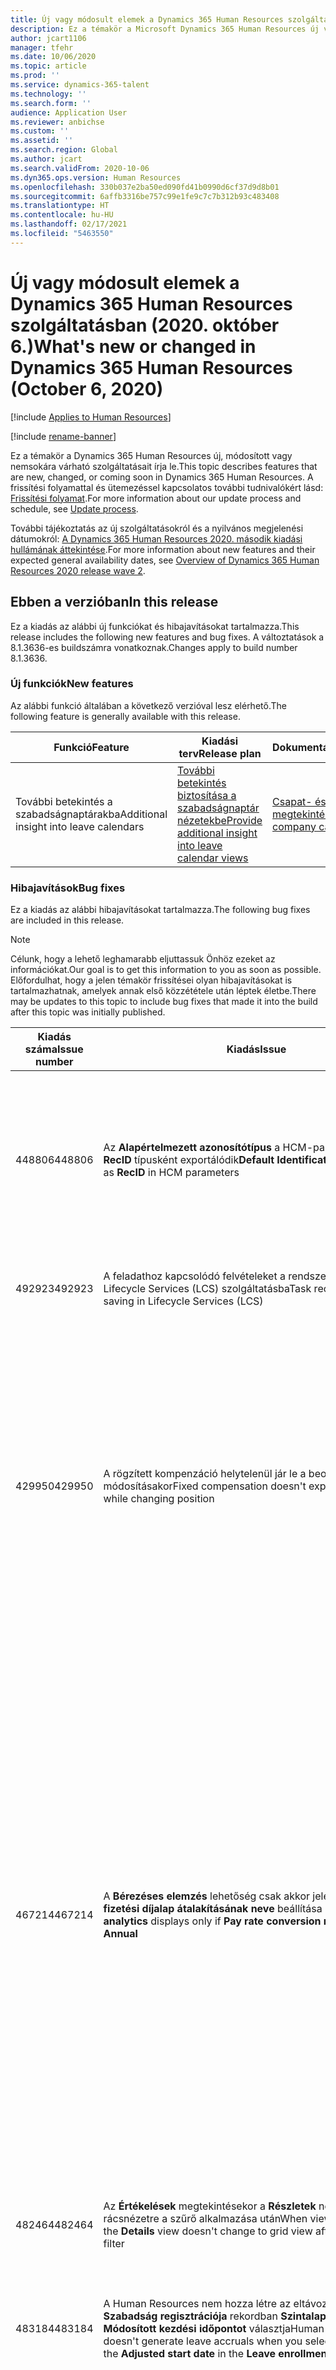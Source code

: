 ```yaml
---
title: Új vagy módosult elemek a Dynamics 365 Human Resources szolgáltatásban (2020. október 6.)
description: Ez a témakör a Microsoft Dynamics 365 Human Resources új vagy módosított szolgáltatásait írja le a 2020. október 6-i kiadásban.
author: jcart1106
manager: tfehr
ms.date: 10/06/2020
ms.topic: article
ms.prod: ''
ms.service: dynamics-365-talent
ms.technology: ''
ms.search.form: ''
audience: Application User
ms.reviewer: anbichse
ms.custom: ''
ms.assetid: ''
ms.search.region: Global
ms.author: jcart
ms.search.validFrom: 2020-10-06
ms.dyn365.ops.version: Human Resources
ms.openlocfilehash: 330b037e2ba50ed090fd41b0990d6cf37d9d8b01
ms.sourcegitcommit: 6affb3316be757c99e1fe9c7c7b312b93c483408
ms.translationtype: HT
ms.contentlocale: hu-HU
ms.lasthandoff: 02/17/2021
ms.locfileid: "5463550"
---
```

# <a name="whats-new-or-changed-in-dynamics-365-human-resources-october-6-2020"></a><span data-ttu-id="7bce3-103">Új vagy módosult elemek a Dynamics 365 Human Resources szolgáltatásban (2020. október 6.)</span><span class="sxs-lookup"><span data-stu-id="7bce3-103">What's new or changed in Dynamics 365 Human Resources (October 6, 2020)</span></span>

[!include [Applies to Human Resources](../includes/applies-to-hr.md)]

[!include [rename-banner](~/includes/cc-data-platform-banner.md)]

<span data-ttu-id="7bce3-104">Ez a témakör a Dynamics 365 Human Resources új, módosított vagy nemsokára várható szolgáltatásait írja le.</span><span class="sxs-lookup"><span data-stu-id="7bce3-104">This topic describes features that are new, changed, or coming soon in Dynamics 365 Human Resources.</span></span> <span data-ttu-id="7bce3-105">A frissítési folyamattal és ütemezéssel kapcsolatos további tudnivalókért lásd: [Frissítési folyamat](hr-admin-setup-update-process.md).</span><span class="sxs-lookup"><span data-stu-id="7bce3-105">For more information about our update process and schedule, see [Update process](hr-admin-setup-update-process.md).</span></span>

<span data-ttu-id="7bce3-106">További tájékoztatás az új szolgáltatásokról és a nyilvános megjelenési dátumokról: [A Dynamics 365 Human Resources 2020. második kiadási hullámának áttekintése](https://docs.microsoft.com/dynamics365-release-plan/2020wave2/human-resources/dynamics365-human-resources/).</span><span class="sxs-lookup"><span data-stu-id="7bce3-106">For more information about new features and their expected general availability dates, see [Overview of Dynamics 365 Human Resources 2020 release wave 2](https://docs.microsoft.com/dynamics365-release-plan/2020wave2/human-resources/dynamics365-human-resources/).</span></span>

## <a name="in-this-release"></a><span data-ttu-id="7bce3-107">Ebben a verzióban</span><span class="sxs-lookup"><span data-stu-id="7bce3-107">In this release</span></span>

<span data-ttu-id="7bce3-108">Ez a kiadás az alábbi új funkciókat és hibajavításokat tartalmazza.</span><span class="sxs-lookup"><span data-stu-id="7bce3-108">This release includes the following new features and bug fixes.</span></span> <span data-ttu-id="7bce3-109">A változtatások a 8.1.3636-es buildszámra vonatkoznak.</span><span class="sxs-lookup"><span data-stu-id="7bce3-109">Changes apply to build number 8.1.3636.</span></span>

### <a name="new-features"></a><span data-ttu-id="7bce3-110">Új funkciók</span><span class="sxs-lookup"><span data-stu-id="7bce3-110">New features</span></span>

<span data-ttu-id="7bce3-111">Az alábbi funkció általában a következő verzióval lesz elérhető.</span><span class="sxs-lookup"><span data-stu-id="7bce3-111">The following feature is generally available with this release.</span></span>

| <span data-ttu-id="7bce3-112">Funkció</span><span class="sxs-lookup"><span data-stu-id="7bce3-112">Feature</span></span> | <span data-ttu-id="7bce3-113">Kiadási terv</span><span class="sxs-lookup"><span data-stu-id="7bce3-113">Release plan</span></span> | <span data-ttu-id="7bce3-114">Dokumentáció</span><span class="sxs-lookup"><span data-stu-id="7bce3-114">Documentation</span></span> |
| --- | --- | --- |
| <span data-ttu-id="7bce3-115">További betekintés a szabadságnaptárakba</span><span class="sxs-lookup"><span data-stu-id="7bce3-115">Additional insight into leave calendars</span></span> | [<span data-ttu-id="7bce3-116">További betekintés biztosítása a szabadságnaptár nézetekbe</span><span class="sxs-lookup"><span data-stu-id="7bce3-116">Provide additional insight into leave calendar views</span></span>](https://docs.microsoft.com/dynamics365-release-plan/2020wave2/human-resources/dynamics365-human-resources/provide-additional-insight-leave-calendar-views) | [<span data-ttu-id="7bce3-117">Csapat- és vállalati naptár megtekintése</span><span class="sxs-lookup"><span data-stu-id="7bce3-117">View team and company calendar</span></span>](hr-employee-self-service-calendar.md) |

### <a name="bug-fixes"></a><span data-ttu-id="7bce3-118">Hibajavítások</span><span class="sxs-lookup"><span data-stu-id="7bce3-118">Bug fixes</span></span>

<span data-ttu-id="7bce3-119">Ez a kiadás az alábbi hibajavításokat tartalmazza.</span><span class="sxs-lookup"><span data-stu-id="7bce3-119">The following bug fixes are included in this release.</span></span>

>[!NOTE]
> <span data-ttu-id="7bce3-120">Célunk, hogy a lehető leghamarabb eljuttassuk Önhöz ezeket az információkat.</span><span class="sxs-lookup"><span data-stu-id="7bce3-120">Our goal is to get this information to you as soon as possible.</span></span> <span data-ttu-id="7bce3-121">Előfordulhat, hogy a jelen témakör frissítései olyan hibajavításokat is tartalmazhatnak, amelyek annak első közzététele után léptek életbe.</span><span class="sxs-lookup"><span data-stu-id="7bce3-121">There may be updates to this topic to include bug fixes that made it into the build after this topic was initially published.</span></span>

| <span data-ttu-id="7bce3-122">Kiadás száma</span><span class="sxs-lookup"><span data-stu-id="7bce3-122">Issue number</span></span> | <span data-ttu-id="7bce3-123">Kiadás</span><span class="sxs-lookup"><span data-stu-id="7bce3-123">Issue</span></span> | <span data-ttu-id="7bce3-124">Leírás</span><span class="sxs-lookup"><span data-stu-id="7bce3-124">Description</span></span> |
| --- | --- | --- |
| <span data-ttu-id="7bce3-125">448806</span><span class="sxs-lookup"><span data-stu-id="7bce3-125">448806</span></span> | <span data-ttu-id="7bce3-126">Az **Alapértelmezett azonosítótípus** a HCM-paraméterekbe **RecID** típusként exportálódik</span><span class="sxs-lookup"><span data-stu-id="7bce3-126">**Default Identification Type** exports as **RecID** in HCM parameters</span></span> | <span data-ttu-id="7bce3-127">A Human Resources paraméterek entitás ezne módosítása hozzáad egy újabb oszlopot, amely az **Alapértelmezett azonosítótípust** jeleníti meg.</span><span class="sxs-lookup"><span data-stu-id="7bce3-127">This change to the Human Resources parameters entity adds an additional column that displays the **Default Identification Type**.</span></span> |
| <span data-ttu-id="7bce3-128">492923</span><span class="sxs-lookup"><span data-stu-id="7bce3-128">492923</span></span> | <span data-ttu-id="7bce3-129">A feladathoz kapcsolódó felvételeket a rendszer nem menti a Lifecycle Services (LCS) szolgáltatásba</span><span class="sxs-lookup"><span data-stu-id="7bce3-129">Task recordings aren't saving in Lifecycle Services (LCS)</span></span> | <span data-ttu-id="7bce3-130">A feladatrögzítések most már menthetők az LCS rendszerben.</span><span class="sxs-lookup"><span data-stu-id="7bce3-130">Task recordings can now be saved in LCS.</span></span> |
| <span data-ttu-id="7bce3-131">429950</span><span class="sxs-lookup"><span data-stu-id="7bce3-131">429950</span></span> | <span data-ttu-id="7bce3-132">A rögzített kompenzáció helytelenül jár le a beosztás módosításakor</span><span class="sxs-lookup"><span data-stu-id="7bce3-132">Fixed compensation doesn't expire correctly while changing position</span></span> | <span data-ttu-id="7bce3-133">Amikor egy dolgozó beosztását a **Dolgozó áthelyezése** lapon módosítják, egy nappal a beosztás vége előttre be kell állítani a legutolsó kompenzációs dátumot.</span><span class="sxs-lookup"><span data-stu-id="7bce3-133">When changing the position of a worker on the **Transfer Worker** page, the end compensation date was set one day before the end of the position.</span></span> <span data-ttu-id="7bce3-134">A kompenzáció záró dátuma most már megegyezik a beosztás záró dátumával.</span><span class="sxs-lookup"><span data-stu-id="7bce3-134">The compensation end date is now the same as the position end date.</span></span> |
| <span data-ttu-id="7bce3-135">467214</span><span class="sxs-lookup"><span data-stu-id="7bce3-135">467214</span></span> | <span data-ttu-id="7bce3-136">A **Bérezéses elemzés** lehetőség csak akkor jelenik meg, ha a **fizetési díjalap átalakításának neve** beállítása **Évente**</span><span class="sxs-lookup"><span data-stu-id="7bce3-136">**Salaried analytics** displays only if **Pay rate conversion name** is set to **Annual**</span></span> | <span data-ttu-id="7bce3-137">A bérezéses fizetési díjalapok, amelyek neve nem **Évente**, nem szerepelnek a kompenzációs elemzésekben.</span><span class="sxs-lookup"><span data-stu-id="7bce3-137">Salaried pay rates with a name other than **Annual** didn't show in Compensation Analytics.</span></span> <span data-ttu-id="7bce3-138">Ezzel a frissítéssel a kompenzációs elemzések minden fizetési díjalap átalakítását figyelembe veszik.</span><span class="sxs-lookup"><span data-stu-id="7bce3-138">With this update, Compensation Analytics now uses all pay rate conversions.</span></span> <span data-ttu-id="7bce3-139">A jelentések **Órabér** vagy **Bérezéses** lebontásban történő futtatásakor a **Fizetés** szűrő tartalmaz minden olyan fizetési díjalapot, amely az órabértől eltérő időszakot használ.</span><span class="sxs-lookup"><span data-stu-id="7bce3-139">When running the reports by **Hourly** or **Salary**, any pay rate conversion that uses a period other than hourly are included in the **Salary** filter.</span></span> <span data-ttu-id="7bce3-140">Az **Órabér** szűrőben csak az **óránkénti** fizetési díjalapok szerepelnek.</span><span class="sxs-lookup"><span data-stu-id="7bce3-140">Only pay rates with a period of **Hourly** are included in the **Hourly** filter.</span></span> |
| <span data-ttu-id="7bce3-141">482464</span><span class="sxs-lookup"><span data-stu-id="7bce3-141">482464</span></span> | <span data-ttu-id="7bce3-142">Az **Értékelések** megtekintésekor a **Részletek** nézet nem változik rácsnézetre a szűrő alkalmazása után</span><span class="sxs-lookup"><span data-stu-id="7bce3-142">When viewing **Reviews**, the **Details** view doesn't change to grid view after you apply a filter</span></span> | <span data-ttu-id="7bce3-143">A szűrő alkalmazása után az értékelésrács a várt módon jelenik meg.</span><span class="sxs-lookup"><span data-stu-id="7bce3-143">After applying a filter, the reviews grid displays as expected.</span></span> |
| <span data-ttu-id="7bce3-144">483184</span><span class="sxs-lookup"><span data-stu-id="7bce3-144">483184</span></span> | <span data-ttu-id="7bce3-145">A Human Resources nem hozza létre az eltávozást ha a **Szabadság regisztrációja** rekordban **Szintalapként** a **Módosított kezdési időpontot** választja</span><span class="sxs-lookup"><span data-stu-id="7bce3-145">Human Resources doesn't generate leave accruals when you select **Tier basis** as the **Adjusted start date** in the **Leave enrollment** record</span></span> |<span data-ttu-id="7bce3-146">A **Módosított kezdési időpont** mezőt a program kitölti és felhasználja a szabadságok létrehozásakor.</span><span class="sxs-lookup"><span data-stu-id="7bce3-146">The **Adjusted start date** is populated and used when generating leave accruals.</span></span>  |
| <span data-ttu-id="7bce3-147">509731</span><span class="sxs-lookup"><span data-stu-id="7bce3-147">509731</span></span> | <span data-ttu-id="7bce3-148">A jövőben elbocsátott dolgozók szabadságkérelmei hibát okoznak, ha a megszűnés dátuma utánra kérnek szabadságot</span><span class="sxs-lookup"><span data-stu-id="7bce3-148">Time off request for future terminated worker causes issue if they apply for time off after termination date</span></span> | <span data-ttu-id="7bce3-149">A sazbadságkérelmeket most már be lehet nyújtani olyan alkalmazottakhoz, akik rendelkeznek jövőbeli megszűnési dátummal, feltéve, hogy a kérelem a felmondási dátum előttre szól.</span><span class="sxs-lookup"><span data-stu-id="7bce3-149">Time off requests can now be submitted for employees with a future termination date as long as the request is before the termination date.</span></span> |
| <span data-ttu-id="7bce3-150">510716</span><span class="sxs-lookup"><span data-stu-id="7bce3-150">510716</span></span> | <span data-ttu-id="7bce3-151">A kompenzációs elemzések a férfi és női alkalmazottakat egyaránt tartalmazzák a **Férfiak átlagos óránkénti fizetése** mezőben</span><span class="sxs-lookup"><span data-stu-id="7bce3-151">Compensation Analytics includes both male and female employees for **Male average hourly pay**</span></span> | <span data-ttu-id="7bce3-152">A kompenzációs elemzések esetében a **Férfiak átlagos óránkénti fizetése** a **Jövedelmek demográfiai elemzése** részben a női átlagos fizetést is tartalmazza.</span><span class="sxs-lookup"><span data-stu-id="7bce3-152">In Compensation Analytics, the **Male average hourly pay** on the **Compensation Demographic Analysis** included female average pay.</span></span> <span data-ttu-id="7bce3-153">Most már csak a férfiak fizetését tartalmazza.</span><span class="sxs-lookup"><span data-stu-id="7bce3-153">Now it only includes males.</span></span> |
| <span data-ttu-id="7bce3-154">511348</span><span class="sxs-lookup"><span data-stu-id="7bce3-154">511348</span></span> | <span data-ttu-id="7bce3-155">Az önkiszolgáló juttatásfizetés kizárólag a mai naptól a juttatási időszak végéig érvényes juttatási terveket jeleníti meg</span><span class="sxs-lookup"><span data-stu-id="7bce3-155">Benefits self-service should only show benefit plans valid from today to end of the benefit period</span></span> | <span data-ttu-id="7bce3-156">A lejárt juttatási tervek megjelennek az alkalmazottak előtt a **Juttatások regisztrálása** oldalon.</span><span class="sxs-lookup"><span data-stu-id="7bce3-156">Expired benefit plans were displayed to employees on the **Benefits enrollment** page.</span></span> <span data-ttu-id="7bce3-157">Ez a hibajavítás eltávolítja ezeket a terveket.</span><span class="sxs-lookup"><span data-stu-id="7bce3-157">This fix removes these plans.</span></span> |
| <span data-ttu-id="7bce3-158">512706</span><span class="sxs-lookup"><span data-stu-id="7bce3-158">512706</span></span> | <span data-ttu-id="7bce3-159">Az alábbi mezők csak olvashatók:</span><span class="sxs-lookup"><span data-stu-id="7bce3-159">Set the following fields to read only:</span></span><ul><li><span data-ttu-id="7bce3-160">BenefitPlanEmployeeEntity</span><span class="sxs-lookup"><span data-stu-id="7bce3-160">BenefitPlanEmployeeEntity</span></span></li><li><span data-ttu-id="7bce3-161">EnrollmentConfirmed</span><span class="sxs-lookup"><span data-stu-id="7bce3-161">EnrollmentConfirmed</span></span></li><li><span data-ttu-id="7bce3-162">EnrollmentConfirmedBy</span><span class="sxs-lookup"><span data-stu-id="7bce3-162">EnrollmentConfirmedBy</span></span></li><li><span data-ttu-id="7bce3-163">EnrollmentConfirmedDateTime</span><span class="sxs-lookup"><span data-stu-id="7bce3-163">EnrollmentConfirmedDateTime</span></span> | <span data-ttu-id="7bce3-164">A dimenziók részleteinek **Hozzáadás** és **Eltávolítás** gombjait a rendszer a művelet befejezése után hibásan engedélyezte.</span><span class="sxs-lookup"><span data-stu-id="7bce3-164">The **Add** and **Remove** buttons for dimension details were incorrectly enabled after the action completed.</span></span> <span data-ttu-id="7bce3-165">A **Beosztás műveleti – részletek** lap ezen frissítésével a művelet befejezése után a mezők többé nem szerkeszthetők.</span><span class="sxs-lookup"><span data-stu-id="7bce3-165">This update to the **Position Action Detail** page makes the fields uneditable after the action has completed.</span></span> |

## <a name="in-preview"></a><span data-ttu-id="7bce3-166">Előnézetben</span><span class="sxs-lookup"><span data-stu-id="7bce3-166">In preview</span></span>

<span data-ttu-id="7bce3-167">Az alábbi új funkciók előzetes verzióban érhetők el.</span><span class="sxs-lookup"><span data-stu-id="7bce3-167">The following new features are in preview.</span></span> <span data-ttu-id="7bce3-168">A funkciók be- vagy kikapcsolásával kapcsolatos további információkért lásd a [Szolgáltatások kezelése](hr-admin-manage-features.md) című témakört.</span><span class="sxs-lookup"><span data-stu-id="7bce3-168">For more information about turning features on or off, see [Manage features](hr-admin-manage-features.md).</span></span>

| <span data-ttu-id="7bce3-169">Funkció</span><span class="sxs-lookup"><span data-stu-id="7bce3-169">Feature</span></span> | <span data-ttu-id="7bce3-170">Kiadási terv</span><span class="sxs-lookup"><span data-stu-id="7bce3-170">Release plan</span></span> | <span data-ttu-id="7bce3-171">Dokumentáció</span><span class="sxs-lookup"><span data-stu-id="7bce3-171">Documentation</span></span> |
| --- | --- | --- |
| <span data-ttu-id="7bce3-172">Human Resources alkalmazás a Microsoft Teams alkalmazásban</span><span class="sxs-lookup"><span data-stu-id="7bce3-172">Human Resources app in Microsoft Teams</span></span> | [<span data-ttu-id="7bce3-173">Alkalmazott szabadsági és távolléti élménye a Microsoft Teams rendszerben</span><span class="sxs-lookup"><span data-stu-id="7bce3-173">Employee leave and absence experience in Microsoft Teams</span></span>](https://docs.microsoft.com/dynamics365-release-plan/2020wave1/dynamics365-human-resources/employee-leave-absence-experience-teams) | [<span data-ttu-id="7bce3-174">Human Resources alkalmazás a Teamsben</span><span class="sxs-lookup"><span data-stu-id="7bce3-174">Human Resources app in Teams</span></span>](https://go.microsoft.com/fwlink/?linkid=2127841)<br>[<span data-ttu-id="7bce3-175">Szabadságkérelmek kezelése a Teamsben</span><span class="sxs-lookup"><span data-stu-id="7bce3-175">Manage leave requests in Teams</span></span>](hr-teams-leave-app.md) |
| <span data-ttu-id="7bce3-176">Továbbfejlesztett munkafolyamat-kérelmek és -jóváhagyások</span><span class="sxs-lookup"><span data-stu-id="7bce3-176">Enhanced workflow requests and approvals</span></span> | [<span data-ttu-id="7bce3-177">Szervezeti és személyzeti felügyeleti munkafolyamat-tapasztalatok továbbfejlesztései</span><span class="sxs-lookup"><span data-stu-id="7bce3-177">Organization and personnel management workflow experience enhancements</span></span>](https://docs.microsoft.com/dynamics365-release-plan/2020wave2/human-resources/dynamics365-human-resources/organization-personnel-management-workflow-experience-enhancements) | [<span data-ttu-id="7bce3-178">Konfigurációs beállítás a hozzám rendelt munkaelemek lista pozicionálásához</span><span class="sxs-lookup"><span data-stu-id="7bce3-178">Configuration option to position Work items assigned to me list</span></span>](https://docs.microsoft.com/dynamics365/human-resources/hr-whats-new-2020-09-03#configuration-option-to-position-work-items-assigned-to-me-list-477004) |
| <span data-ttu-id="7bce3-179">A Dataverse for Human Resources számára elérhető virtuális entitások</span><span class="sxs-lookup"><span data-stu-id="7bce3-179">Virtual entities in Dataverse for Human Resources</span></span> | [<span data-ttu-id="7bce3-180">Alapvető Dynamics 365 Human Resources-adatok kibontása a Dataverse szolgáltatásban</span><span class="sxs-lookup"><span data-stu-id="7bce3-180">Expand Dynamics 365 Human Resources core data in Dataverse</span></span>](https://docs.microsoft.com/dynamics365-release-plan/2020wave2/human-resources/dynamics365-human-resources/expand-dynamics-365-human-resources-core-data-common-data-service) | [<span data-ttu-id="7bce3-181">Dataverse-virtuális entitások konfigurálása</span><span class="sxs-lookup"><span data-stu-id="7bce3-181">Configure Dataverse virtual entities</span></span>](hr-admin-integration-common-data-service-virtual-entities.md) |

## <a name="coming-soon"></a><span data-ttu-id="7bce3-182">Hamarosan</span><span class="sxs-lookup"><span data-stu-id="7bce3-182">Coming soon</span></span>

<span data-ttu-id="7bce3-183">A következő új funkciókat jövőbeli kiadásokra ütemeztük:</span><span class="sxs-lookup"><span data-stu-id="7bce3-183">The following new features are scheduled for future releases:</span></span>

- <span data-ttu-id="7bce3-184">**Ellenőrzőlista entitások a Dataverse szolgáltatásban**: az Előkészítés, Felszámolás, Áthelyezések és Üzleti folyamatok hamarosan elérhetők lesznek a Dataverse alkalmazásban.</span><span class="sxs-lookup"><span data-stu-id="7bce3-184">**Checklist entities included in Dataverse**: Checklist entities for Onboarding, Offboarding, Transfers, and Business processes will be available soon in Dataverse.</span></span>

- <span data-ttu-id="7bce3-185">**Juttatáskezelési okkódok**: A juttatáskezelés okkódjai hamarosan kombinálva lesznek a Human Resources meglévő okkódjaival.</span><span class="sxs-lookup"><span data-stu-id="7bce3-185">**Benefits management reason codes**: Benefits management reason codes will soon be combined with existing reason codes in Human Resources.</span></span> <span data-ttu-id="7bce3-186">Ha a Juttatások kezelése modulban több, mint 15 karakterből álló okkódok szerepelnek, akkor az Juttatások kezelése **Okkódok** űrlapján az okkódot maximum 15 karakter hosszúra kell módosítania.</span><span class="sxs-lookup"><span data-stu-id="7bce3-186">If you created reason codes in Benefits management that are over 15 characters, you must change the name of the reason code in the Benefits management **Reason codes** form to be 15 characters or less.</span></span> <span data-ttu-id="7bce3-187">Miután frissítette a nevet, az okkód a Személyzetkezelés modul meglévő okkódok képernyőjén fog megjelenni.</span><span class="sxs-lookup"><span data-stu-id="7bce3-187">After you update the name, the reason code will appear under the existing reason code form in Personnel management.</span></span> <span data-ttu-id="7bce3-188">Ez a változtatás a jövőben elérhető lesz, és nem fogja befolyásolni a meglévő funkciókat.</span><span class="sxs-lookup"><span data-stu-id="7bce3-188">This change will be available in the future and won't affect existing functionality.</span></span>

- <span data-ttu-id="7bce3-189">**Egyéni hivatkozások a vezetői önkiszolgáló rendszerben**: a vezetők támogatásának céljára a vezetői önkiszolgáló szolgáltatás képességei bővülnek.</span><span class="sxs-lookup"><span data-stu-id="7bce3-189">**Custom links in Manager self-service**: To support managers, we're expanding capabilities in Manager self-service.</span></span> <span data-ttu-id="7bce3-190">Lehetővé tesszük, hogy egyéni hivatkozásokat adjon hozzá a **Saját csoport** lapon. Ez a funkció hasonló az Alkalmazotti önkiszolgáló **Saját adatok** lapján található egyéni hivatkozások szolgáltatáshoz.</span><span class="sxs-lookup"><span data-stu-id="7bce3-190">We're adding the capability to add custom links on the **My team** tab. This feature is similar to the custom links feature on the **My information tab** in employee self-service.</span></span> <span data-ttu-id="7bce3-191">További tájékoztatás: [Egyéni hivatkozások a vezetői önkiszolgáló szolgáltatásban](https://docs.microsoft.com/dynamics365-release-plan/2020wave2/human-resources/dynamics365-human-resources/custom-links-manager-self-service).</span><span class="sxs-lookup"><span data-stu-id="7bce3-191">For more information, see [Custom links in manager self-service](https://docs.microsoft.com/dynamics365-release-plan/2020wave2/human-resources/dynamics365-human-resources/custom-links-manager-self-service).</span></span>

<span data-ttu-id="7bce3-192">A tervezett szolgáltatások és az ütemezett kiadások teljes listája az alábbi témakörben olvasható: [A Dynamics 365 Human Resources 2019. második kiadási hullámának áttekintése](https://docs.microsoft.com/dynamics365-release-plan/2019wave2/dynamics365-human-resources/).</span><span class="sxs-lookup"><span data-stu-id="7bce3-192">For a complete list of planned features and their scheduled releases, see [Overview of Dynamics 365 Human Resources 2019 release wave 2](https://docs.microsoft.com/dynamics365-release-plan/2019wave2/dynamics365-human-resources/).</span></span>

## <a name="additional-resources"></a><span data-ttu-id="7bce3-193">További erőforrások</span><span class="sxs-lookup"><span data-stu-id="7bce3-193">Additional resources</span></span>

[<span data-ttu-id="7bce3-194">Újdonságok vagy változások a Human Resources szolgáltatásban</span><span class="sxs-lookup"><span data-stu-id="7bce3-194">What's new or changed in Human Resources</span></span>](hr-admin-whats-new.md)</br>
[<span data-ttu-id="7bce3-195">A Dynamics 365 Human Resources 2020. második kiadási hullámának áttekintése</span><span class="sxs-lookup"><span data-stu-id="7bce3-195">Overview of Dynamics 365 Human Resources 2020 release wave 2</span></span>](https://docs.microsoft.com/dynamics365-release-plan/2020wave2/human-resources/dynamics365-human-resources/)</br>
[<span data-ttu-id="7bce3-196">Rendelés frissítése</span><span class="sxs-lookup"><span data-stu-id="7bce3-196">Update process</span></span>](hr-admin-setup-update-process.md)</br>
[<span data-ttu-id="7bce3-197">Szolgáltatások kezelése</span><span class="sxs-lookup"><span data-stu-id="7bce3-197">Manage features</span></span>](hr-admin-manage-features.md)


[!INCLUDE[footer-include](../includes/footer-banner.md)]